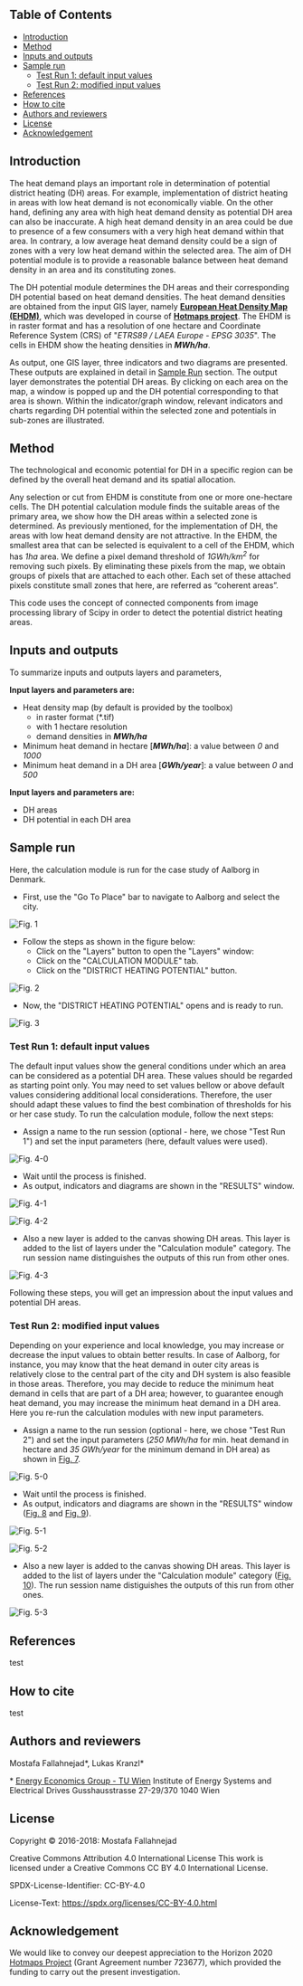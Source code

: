 ## Table of Contents

* [Introduction](https://github.com/HotMaps/hotmaps_wiki/wiki/CM---District-Heating-Potentials#introduction)
* [Method](https://github.com/HotMaps/hotmaps_wiki/wiki/CM---District-Heating-Potentials#Method)
* [Inputs and outputs](https://github.com/HotMaps/hotmaps_wiki/wiki/CM---District-Heating-Potentials#Inputs-and-outputs)
* [Sample run](https://github.com/HotMaps/hotmaps_wiki/wiki/CM---District-Heating-Potentials#Sample-run)
  * [Test Run 1: default input values](https://github.com/HotMaps/hotmaps_wiki/wiki/CM---District-Heating-Potentials#Test-Run-1-default-input-values)
  * [Test Run 2: modified input values](https://github.com/HotMaps/hotmaps_wiki/wiki/CM---District-Heating-Potentials#Test-Run-2-modified-input-values)
* [References](https://github.com/HotMaps/hotmaps_wiki/wiki/CM---District-Heating-Potentials#References)
* [How to cite](https://github.com/HotMaps/hotmaps_wiki/wiki/CM---District-Heating-Potentials#How-to-cite)
* [Authors and reviewers](https://github.com/HotMaps/hotmaps_wiki/wiki/CM---District-Heating-Potentials#Authors-and-reviewers)
* [License](https://github.com/HotMaps/hotmaps_wiki/wiki/CM---District-Heating-Potentials#License)
* [Acknowledgement](https://github.com/HotMaps/hotmaps_wiki/wiki/CM---District-Heating-Potentials#Acknowledgement)

## Introduction
The heat demand plays an important role in determination of potential district heating (DH) areas. For example, implementation of district heating in areas with low heat demand is not economically viable. On the other hand, defining any area with high heat demand density as potential DH area can also be inaccurate. A high heat demand density in an area could be due to presence of a few consumers with a very high heat demand within that area. In contrary, a low average heat demand density could be a sign of zones with a very low heat demand within the selected area. The aim of DH potential module is to provide a reasonable balance between heat demand density in an area and its constituting zones.

The DH potential module determines the DH areas and their corresponding DH potential based on heat demand densities. The heat demand densities are obtained from the input GIS layer, namely **[European Heat Density Map (EHDM)](https://gitlab.com/hotmaps/heat/heat_tot_curr_density)**, which was developed in course of  **[Hotmaps project](https://www.hotmaps-project.eu)**. The EHDM is in raster format and has a resolution of one hectare and Coordinate Reference System (CRS) of "_*ETRS89 / LAEA Europe - EPSG 3035*_". The cells in EHDM show the heating densities in _**MWh/ha**_.

As output, one GIS layer, three indicators and two diagrams are presented. These outputs are explained in detail in [Sample Run](https://github.com/HotMaps/hotmaps_wiki/wiki/CM---District-Heating-Potentials#Sample-Run) section. The output layer demonstrates the potential DH areas. By clicking on each area on the map, a window is popped up and the DH potential corresponding to that area is shown. Within the indicator/graph window, relevant indicators and charts regarding DH potential within the selected zone and potentials in sub-zones are illustrated.


## Method

The technological and economic potential for DH in a specific region can be defined by the overall heat demand and its spatial allocation.


Any selection or cut from EHDM is constitute from one or more one-hectare cells. The DH potential calculation module finds the suitable areas of the primary area, we show how the DH areas within a selected zone is determined. As previously mentioned, for the implementation of DH, the areas with low heat demand density are not attractive. In the EHDM, the smallest area that can be selected is equivalent to a cell of the EHDM, which has _*1ha*_ area. We define a pixel demand threshold of _*1GWh/km<sup>2*_ for removing such pixels.
By eliminating these pixels from the map, we obtain groups of pixels that are attached to each other. Each set of these attached pixels constitute small zones that here, are referred as “coherent areas”. 


This code uses the concept of connected components from image processing library of Scipy in order to detect the potential district heating areas.


## Inputs and outputs
To summarize inputs and outputs layers and parameters,

**Input layers and parameters are:**

* Heat density map (by default is provided by the toolbox)
  * in raster format (\*.tif)
  * with 1 hectare resolution
  * demand densities in _**MWh/ha**_
* Minimum heat demand in hectare [_**MWh/ha**_]: a value between _*0*_ and _*1000*_
* Minimum heat demand in a DH area [_**GWh/year**_]: a value between _*0*_ and _*500*_

**Input layers and parameters are:**

* DH areas
* DH potential in each DH area


## Sample run
Here, the calculation module is run for the case study of Aalborg in Denmark.

* First, use the "Go To Place" bar to navigate to Aalborg and select the city.

![Fig. 1](https://github.com/HotMaps/hotmaps_wiki/blob/master//Images/cm_dh_potential/1.png "Navigate to a location")

* Follow the steps as shown in the figure below:
  * Click on the "Layers" button to open the "Layers" window:
  * Click on the "CALCULATION MODULE" tab.
  * Click on the "DISTRICT HEATING POTENTIAL" button.

![Fig. 2](https://github.com/HotMaps/hotmaps_wiki/blob/master//Images/cm_dh_potential/2.png "Calculation module tab")

* Now, the "DISTRICT HEATING POTENTIAL" opens and is ready to run.

![Fig. 3](https://github.com/HotMaps/hotmaps_wiki/blob/master//Images/cm_dh_potential/3.png "NDISTRICT HEATING POTENTIAL")


### Test Run 1: default input values

The default input values show the general conditions under which an area can be considered as a potential DH area. These values should be regarded as starting point only. You may need to set values bellow or above default values considering additional local considerations. Therefore, the user should adapt these values to find the best combination of thresholds for his or her case study.
To run the calculation module, follow the next steps:

* Assign a name to the run session (optional - here, we chose "Test Run 1") and set the input parameters (here, default values were used).

![Fig. 4-0](https://github.com/HotMaps/hotmaps_wiki/blob/master//Images/cm_dh_potential/4-0.png "Name the run session")

* Wait until the process is finished.
* As output, indicators and diagrams are shown in the "RESULTS" window.

![Fig. 4-1](https://github.com/HotMaps/hotmaps_wiki/blob/master//Images/cm_dh_potential/4-1.png "INDICATORS tab")

![Fig. 4-2](https://github.com/HotMaps/hotmaps_wiki/blob/master//Images/cm_dh_potential/4-2.png "GRAPHICS tab")

* Also a new layer is added to the canvas showing DH areas. This layer is added to the list of layers under the "Calculation module" category. The run session name distinguishes the outputs of this run from other ones.

![Fig. 4-3](https://github.com/HotMaps/hotmaps_wiki/blob/master//Images/cm_dh_potential/4-3.png "Calculation module layers")

Following these steps, you will get an impression about the input values and potential DH areas.


### Test Run 2: modified input values

Depending on your experience and  local knowledge, you may increase or decrease the input values to obtain better results. In case of Aalborg, for instance, you may know that the heat demand in outer city areas is relatively close to the central part of the city and DH system is also feasible in those areas. Therefore, you may decide to reduce the minimum heat demand in cells that are part of a DH area; however, to guarantee enough heat demand, you may increase the minimum heat demand in a DH area. Here you re-run the calculation modules with new input parameters.

* Assign a name to the run session (optional - here, we chose "Test Run 2") and set the input parameters (_*250 MWh/ha*_ for min. heat demand in hectare and _*35 GWh/year*_ for the minimum demand in DH area) as shown in [Fig. 7]().

![Fig. 5-0](https://github.com/HotMaps/hotmaps_wiki/blob/master//Images/cm_dh_potential/5-0.png "Name the run session")

* Wait until the process is finished.
* As output, indicators and diagrams are shown in the "RESULTS" window ([Fig. 8]() and [Fig. 9]()).

![Fig. 5-1](https://github.com/HotMaps/hotmaps_wiki/blob/master//Images/cm_dh_potential/5-1.png "INDICATORS tab")

![Fig. 5-2](https://github.com/HotMaps/hotmaps_wiki/blob/master//Images/cm_dh_potential/5-2.png "GRAPHICS tab")

* Also a new layer is added to the canvas showing DH areas. This layer is added to the list of layers under the "Calculation module" category ([Fig. 10]()). The run session name distiguishes the outputs of this run from other ones.

![Fig. 5-3](https://github.com/HotMaps/hotmaps_wiki/blob/master//Images/cm_dh_potential/5-3.png "Calculation module layers")



## References

test



## How to cite

test


## Authors and reviewers
Mostafa Fallahnejad\*, Lukas Kranzl\*

\* [Energy Economics Group - TU Wien](https://eeg.tuwien.ac.at/)
Institute of Energy Systems and Electrical Drives
Gusshausstrasse 27-29/370
1040 Wien


## License
Copyright © 2016-2018: Mostafa Fallahnejad

Creative Commons Attribution 4.0 International License
This work is licensed under a Creative Commons CC BY 4.0 International License.

SPDX-License-Identifier: CC-BY-4.0

License-Text: https://spdx.org/licenses/CC-BY-4.0.html


## Acknowledgement
We would like to convey our deepest appreciation to the Horizon 2020 [Hotmaps Project](https://www.hotmaps-project.eu) (Grant Agreement number 723677), which provided the funding to carry out the present investigation.